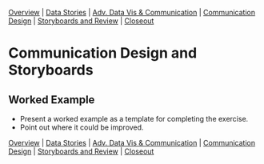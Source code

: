 [Overview](./00_overview.md) |
[Data Stories](./01_datastories.md) |
[Adv. Data Vis & Communication](./02_datavis.md) |
[Communication Design](./03_commuicationDesign.md) |
[Storyboards and Review](./04_review.md)  |
[Closeout](./05_closeout.md)

# Communication Design and Storyboards

## Worked Example

* Present a worked example as a template for completing the exercise.
* Point out where it could be improved.


[Overview](./00_overview.md) |
[Data Stories](./01_datastories.md) |
[Adv. Data Vis & Communication](./02_datavis.md) |
[Communication Design](./03_commuicationDesign.md) |
[Storyboards and Review](./04_review.md)  |
[Closeout](./05_closeout.md)
